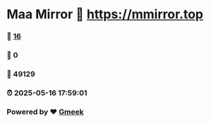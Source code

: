 # Maa Mirror :link: https://mmirror.top 
### :page_facing_up: [16](https://mmirror.top/tag.html) 
### :speech_balloon: 0 
### :hibiscus: 49129 
### :alarm_clock: 2025-05-16 17:59:01 
### Powered by :heart: [Gmeek](https://github.com/Meekdai/Gmeek)
